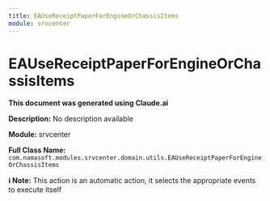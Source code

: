 ```yaml
---
title: EAUseReceiptPaperForEngineOrChassisItems
module: srvcenter
---
```



<div class='entity-flows'>

# EAUseReceiptPaperForEngineOrChassisItems

**This document was generated using Claude.ai**

**Description:** No description available

**Module:** srvcenter

**Full Class Name:** `com.namasoft.modules.srvcenter.domain.utils.EAUseReceiptPaperForEngineOrChassisItems`

**ℹ️ Note:** This action is an automatic action, it selects the appropriate events to execute itself


</div>


